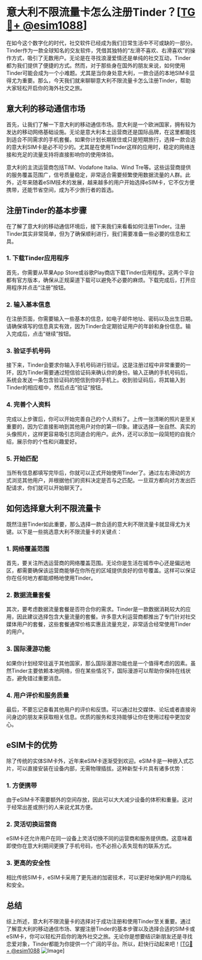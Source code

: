 # 意大利不限流量卡怎么注册Tinder？[[TG💪+ @esim1088](https://t.me/s/esim1088)]

在如今这个数字化的时代，社交软件已经成为我们日常生活中不可或缺的一部分。Tinder作为一款全球知名的交友软件，凭借其独特的“左滑不喜欢、右滑喜欢”的操作方式，吸引了无数用户。无论是在寻找浪漫爱情还是单纯的社交互动，Tinder都为我们提供了便捷的方式。然而，对于那些身在国外的朋友来说，如何使用Tinder可能会成为一个小难题。尤其是当你身处意大利，一款合适的本地SIM卡显得尤为重要。那么，今天我们就来聊聊意大利不限流量卡怎么注册Tinder，帮助大家轻松开启你的海外社交之旅。

## 意大利的移动通信市场

首先，让我们了解一下意大利的移动通信市场。意大利是一个欧洲国家，拥有较为发达的移动网络基础设施。无论是意大利本土运营商还是国际品牌，在这里都能找到适合不同需求的手机套餐。如果你计划长期居住或只是短期旅行，选择一款合适的意大利SIM卡是必不可少的。尤其是在使用Tinder这样的应用时，稳定的网络连接和充足的流量支持将直接影响你的使用体验。

意大利的主流运营商包括TIM、Vodafone Italia、Wind Tre等。这些运营商提供的服务覆盖范围广，信号质量稳定，非常适合需要频繁使用数据流量的人群。此外，近年来随着eSIM技术的发展，越来越多的用户开始选择eSIM卡，它不仅方便携带，还能节省空间，成为不少旅行者的首选。

## 注册Tinder的基本步骤

在了解了意大利的移动通信环境后，接下来我们来看看如何注册Tinder。注册Tinder其实非常简单，但为了确保顺利进行，我们需要准备一些必要的信息和工具。

### 1. 下载Tinder应用程序

首先，你需要从苹果App Store或谷歌Play商店下载Tinder应用程序。这两个平台都有官方版本，确保从正规渠道下载可以避免不必要的麻烦。下载完成后，打开应用程序并点击“注册”按钮。

### 2. 输入基本信息

在注册页面，你需要输入一些基本的信息，如电子邮件地址、密码以及出生日期。请确保填写的信息真实有效，因为Tinder会定期验证用户的年龄和身份信息。输入完成后，点击“继续”按钮。

### 3. 验证手机号码

接下来，Tinder会要求你输入手机号码进行验证。这是注册过程中非常重要的一环，因为Tinder需要通过短信验证码来确认你的身份。输入正确的手机号码后，系统会发送一条包含验证码的短信到你的手机上。收到验证码后，将其输入到Tinder的相应框中，然后点击“验证”按钮。

### 4. 完善个人资料

完成以上步骤后，你可以开始完善自己的个人资料了。上传一张清晰的照片是至关重要的，因为它直接影响到其他用户对你的第一印象。建议选择一张自然、真实的头像照片，这样更容易吸引志同道合的用户。此外，还可以添加一段简短的自我介绍，展示你的个性和兴趣爱好。

### 5. 开始匹配

当所有信息都填写完毕后，你就可以正式开始使用Tinder了。通过左右滑动的方式浏览其他用户，并根据他们的资料决定是否与之匹配。一旦双方都向对方发出匹配请求，你们就可以开始聊天了。

## 如何选择意大利不限流量卡

既然注册Tinder如此重要，那么选择一款合适的意大利不限流量卡就显得尤为关键。以下是一些挑选意大利不限流量卡的关键点：

### 1. 网络覆盖范围

首先，要关注所选运营商的网络覆盖范围。无论你是生活在城市中心还是偏远地区，都需要确保该运营商能够在你所在的区域提供良好的信号覆盖。这样可以保证你在任何地方都能顺畅地使用Tinder。

### 2. 数据流量套餐

其次，要考虑数据流量套餐是否符合你的需求。Tinder是一款数据消耗较大的应用，因此建议选择包含大量流量的套餐。许多意大利运营商都推出了专门针对社交媒体用户的套餐，这些套餐通常价格实惠且流量充足，非常适合经常使用Tinder的用户。

### 3. 国际漫游功能

如果你计划经常往返于其他国家，那么国际漫游功能也是一个值得考虑的因素。虽然Tinder主要依赖本地网络，但在某些情况下，国际漫游可以帮助你保持在线状态，避免错过重要消息。

### 4. 用户评价和服务质量

最后，不要忘记查看其他用户的评价和反馈。可以通过社交媒体、论坛或者直接询问身边的朋友来获取相关信息。优质的服务和支持能够让你在使用过程中更加安心。

## eSIM卡的优势

除了传统的实体SIM卡外，近年来eSIM卡逐渐受到欢迎。eSIM卡是一种嵌入式芯片，可以直接安装在设备内部，无需物理插拔。这种新型卡片具有诸多优势：

### 1. 方便携带

由于eSIM卡不需要额外的空间存放，因此可以大大减少设备的体积和重量。这对于经常出差或旅行的人来说尤其方便。

### 2. 灵活切换运营商

eSIM卡还允许用户在同一设备上灵活切换不同的运营商和服务提供商。这意味着即使你在意大利期间更换了手机号码，也不必担心丢失现有的联系方式。

### 3. 更高的安全性

相比传统SIM卡，eSIM卡采用了更先进的加密技术，可以更好地保护用户的隐私和安全。

## 总结

综上所述，意大利不限流量卡的选择对于成功注册和使用Tinder至关重要。通过了解意大利的移动通信市场、掌握注册Tinder的基本步骤以及选择合适的SIM卡或eSIM卡，你可以轻松开启你的海外社交之旅。无论你是想要结识新朋友还是寻找恋爱对象，Tinder都能为你提供一个广阔的平台。所以，赶快行动起来吧！[[TG💪+ @esim1088](https://t.me/s/esim1088) ![Image](https://i.postimg.cc/4NQfJmqS/Snipaste-2025-05-13-00-14-12.png)]